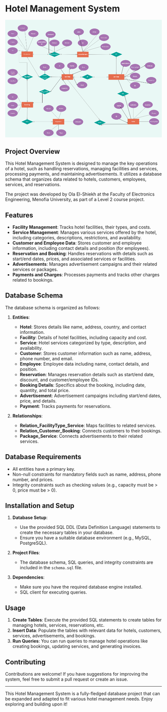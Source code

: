 # Hotel Management System

![ERD Diagram](https://github.com/olaelshiekh/DataBaseProject/blob/main/ERD_FINAL.PNG)

## Project Overview

This Hotel Management System is designed to manage the key operations of a hotel, such as handling reservations, managing facilities and services, processing payments, and maintaining advertisements. It utilizes a database schema that organizes data related to hotels, customers, employees, services, and reservations.

The project was developed by Ola El-Shiekh at the Faculty of Electronics Engineering, Menofia University, as part of a Level 2 course project.

## Features

- **Facility Management**: Tracks hotel facilities, their types, and costs.
- **Service Management**: Manages various services offered by the hotel, including categories, descriptions, restrictions, and availability.
- **Customer and Employee Data**: Stores customer and employee information, including contact details and position (for employees).
- **Reservation and Booking**: Handles reservations with details such as start/end dates, prices, and associated services or facilities.
- **Advertisements**: Manages advertisement campaigns and their related services or packages.
- **Payments and Charges**: Processes payments and tracks other charges related to bookings.

## Database Schema

The database schema is organized as follows:

1. **Entities**:
    - **Hotel**: Stores details like name, address, country, and contact information.
    - **Facility**: Details of hotel facilities, including capacity and cost.
    - **Service**: Hotel services categorized by type, description, and availability.
    - **Customer**: Stores customer information such as name, address, phone number, and email.
    - **Employee**: Employee data including name, contact details, and position.
    - **Reservation**: Manages reservation details such as start/end date, discount, and customer/employee IDs.
    - **Booking Details**: Specifics about the booking, including date, quantity, and total price.
    - **Advertisement**: Advertisement campaigns including start/end dates, price, and details.
    - **Payment**: Tracks payments for reservations.

2. **Relationships**:
    - **Relation_FacilityType_Service**: Maps facilities to related services.
    - **Relation_Customer_Booking**: Connects customers to their bookings.
    - **Package_Service**: Connects advertisements to their related services.
  
## Database Requirements

- All entities have a primary key.
- Non-null constraints for mandatory fields such as name, address, phone number, and prices.
- Integrity constraints such as checking values (e.g., capacity must be > 0, price must be > 0).
  
## Installation and Setup

1. **Database Setup**:
    - Use the provided SQL DDL (Data Definition Language) statements to create the necessary tables in your database.
    - Ensure you have a suitable database environment (e.g., MySQL, PostgreSQL).

2. **Project Files**:
    - The database schema, SQL queries, and integrity constraints are included in the `schema.sql` file.

3. **Dependencies**:
    - Make sure you have the required database engine installed.
    - SQL client for executing queries.

## Usage

1. **Create Tables**: Execute the provided SQL statements to create tables for managing hotels, services, reservations, etc.
2. **Insert Data**: Populate the tables with relevant data for hotels, customers, services, advertisements, and bookings.
3. **Run Queries**: You can run queries to manage hotel operations like creating bookings, updating services, and generating invoices.

## Contributing

Contributions are welcome! If you have suggestions for improving the system, feel free to submit a pull request or create an issue.


---

This Hotel Management System is a fully-fledged database project that can be expanded and adapted to fit various hotel management needs. Enjoy exploring and building upon it!
